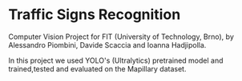 # Traffic Signs Recognition
Computer Vision Project for FIT (University of Technology, Brno), by Alessandro Piombini, Davide Scaccia and Ioanna Hadjipolla. 

In this project we used YOLO's (Ultralytics) pretrained model and trained,tested and evaluated on the Mapillary dataset.